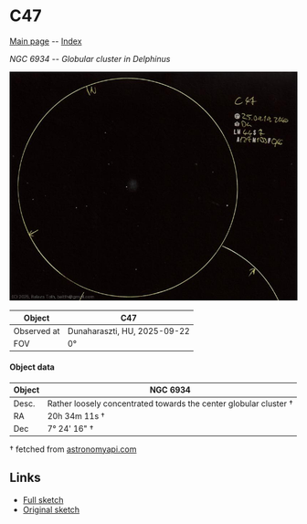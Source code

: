 # C47

[Main page](../index.md) -- [Index](../pages/obj_index.md)

_NGC 6934_ -- _Globular cluster in Delphinus_  

![C47](../img/c47-20250922.jpg)

Object | C47
-|-
Observed at | Dunaharaszti, HU, 2025-09-22
FOV | 0°


#### Object data

Object | NGC 6934
-|-
Desc. | Rather loosely concentrated towards the center globular cluster †
RA | 20h 34m 11s †
Dec | 7° 24' 16" †

† fetched from [astronomyapi.com](http://astronomyapi.com)

## Links

- [Full sketch](../img/c47-alpha-1-cap-alpha-2-cap-20250922.jpg)
- [Original sketch](../scan/20250922010236_001.jpg)
